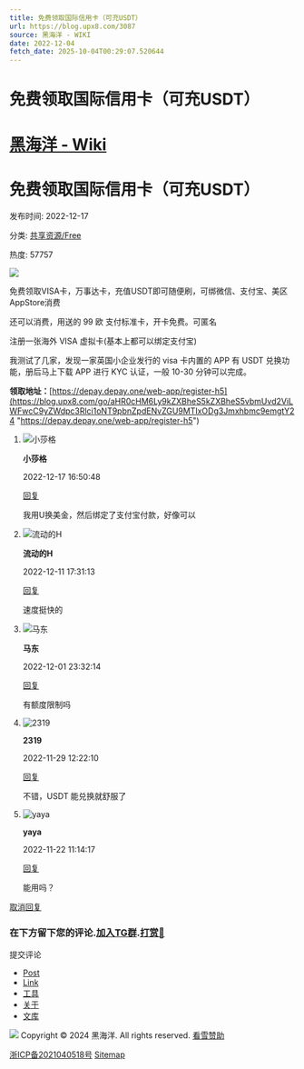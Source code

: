 ```yaml
---
title: 免费领取国际信用卡（可充USDT）
url: https://blog.upx8.com/3087
source: 黑海洋 - WIKI
date: 2022-12-04
fetch_date: 2025-10-04T00:29:07.520644
---
```


# 免费领取国际信用卡（可充USDT）

# [黑海洋 - Wiki](/ "黑海洋 - Wiki - 点击返回首页")

# 免费领取国际信用卡（可充USDT）

发布时间:
2022-12-17

分类:
[共享资源/Free](https://blog.upx8.com/Free/)

热度:
57757

![](//imgsrc.baidu.com/imgad/pic/item/918fa0ec08fa513d8669141c786d55fbb3fbd935.jpg)

免费领取VISA卡，万事达卡，充值USDT即可随便刷，可绑微信、支付宝、美区AppStore消费

还可以消费，用送的 99 欧 支付标准卡，开卡免费。可匿名

注册一张海外 VISA 虚拟卡(基本上都可以绑定支付宝)

我测试了几家，发现一家英国小企业发行的 visa 卡内置的 APP 有 USDT 兑换功能，册后马上下载 APP 进行 KYC 认证，一般 10-30 分钟可以完成。

**领取地址：**[https://depay.depay.one/web-app/register-h5](https://blog.upx8.com/go/aHR0cHM6Ly9kZXBheS5kZXBheS5vbmUvd2ViLWFwcC9yZWdpc3Rlci1oNT9pbnZpdENvZGU9MTIxODg3Jmxhbmc9emgtY24 "https://depay.depay.one/web-app/register-h5")

1. ![小莎格](//q2.qlogo.cn/headimg_dl?dst_uin=574861479&spec=100)

   **小莎格**

   2022-12-17 16:50:48

   [回复](https://blog.upx8.com/3087/comment-page-1?replyTo=26796#respond-post-3087)

   我用U换美金，然后绑定了支付宝付款，好像可以
2. ![流动的H](https://gravatar.loli.net/avatar/avatar/0b773367e424a009b9e9ee725d735325?s=32&r=&d=)

   **流动的H**

   2022-12-11 17:31:13

   [回复](https://blog.upx8.com/3087/comment-page-1?replyTo=26783#respond-post-3087)

   速度挺快的
3. ![马东](https://gravatar.loli.net/avatar/avatar/834cb9e38c3ff329768186a6ba6d3c28?s=32&r=&d=)

   **马东**

   2022-12-01 23:32:14

   [回复](https://blog.upx8.com/3087/comment-page-1?replyTo=26759#respond-post-3087)

   有额度限制吗
4. ![2319](https://gravatar.loli.net/avatar/avatar/d3775d42ef1b3d4db5941b262a23570b?s=32&r=&d=)

   **2319**

   2022-11-29 12:22:10

   [回复](https://blog.upx8.com/3087/comment-page-1?replyTo=26754#respond-post-3087)

   不错，USDT 能兑换就舒服了
5. ![yaya](https://gravatar.loli.net/avatar/avatar/1150216d99654e65bebe3f082eecca4e?s=32&r=&d=)

   **yaya**

   2022-11-22 11:14:17

   [回复](https://blog.upx8.com/3087/comment-page-1?replyTo=26742#respond-post-3087)

   能用吗？

[取消回复](https://blog.upx8.com/3087#respond-post-3087)

### 在下方留下您的评论.[加入TG群](https://t.me/).[打赏🍗](/reward.html)

提交评论

* [Post](/author/1)
* [Link](/links.html)
* [工具](https://tools.upx8.com/)
* [关于](/about.html)
* [文库](/WooyunDrops)

[![](/usr/uploads/ypyun.png)](https://www.upyun.com/?utm_source=lianmeng&utm_medium=referral "赞助商")
Copyright © 2024 黑海洋. All rights reserved.
[看雪赞助](https://www.kanxue.com/ "看雪学院赞助")

[浙ICP备2021040518号](http://beian.miit.gov.cn "浙ICP备2021040518号") [Sitemap](sitemap.xml?type=index "Sitemap")